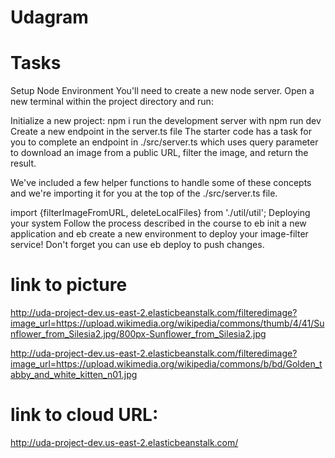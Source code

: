 # Udagram

# Tasks

Setup Node Environment
You'll need to create a new node server. Open a new terminal within the project directory and run:

Initialize a new project: npm i
run the development server with npm run dev
Create a new endpoint in the server.ts file
The starter code has a task for you to complete an endpoint in ./src/server.ts which uses query parameter to download an image from a public URL, filter the image, and return the result.

We've included a few helper functions to handle some of these concepts and we're importing it for you at the top of the ./src/server.ts file.

import {filterImageFromURL, deleteLocalFiles} from './util/util';
Deploying your system
Follow the process described in the course to eb init a new application and eb create a new environment to deploy your image-filter service! Don't forget you can use eb deploy to push changes.

# link to picture

http://uda-project-dev.us-east-2.elasticbeanstalk.com/filteredimage?image_url=https://upload.wikimedia.org/wikipedia/commons/thumb/4/41/Sunflower_from_Silesia2.jpg/800px-Sunflower_from_Silesia2.jpg

http://uda-project-dev.us-east-2.elasticbeanstalk.com/filteredimage?image_url=https://upload.wikimedia.org/wikipedia/commons/b/bd/Golden_tabby_and_white_kitten_n01.jpg



# link to cloud URL: 

http://uda-project-dev.us-east-2.elasticbeanstalk.com/
